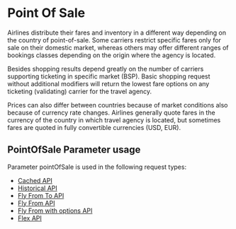 # Point Of Sale

Airlines distribute their fares and inventory in a different way depending on the country of point-of-sale. Some carriers restrict specific fares only for sale on their domestic market, whereas others may offer different ranges of bookings classes depending on the origin where the agency is located.

Besides shopping results depend greatly on the number of carriers supporting ticketing in specific market \(BSP\). Basic shopping request without additional modifiers will return the lowest fare options on any ticketing \(validating\) carrier for the travel agency.

Prices can also differ between countries because of market conditions also because of currency rate changes. Airlines generally quote fares in the currency of the country in which travel agency is located, but sometimes fares are quoted in fully convertible currencies \(USD, EUR\).

## PointOfSale Parameter usage

Parameter pointOfSale is used in the following request types:

* [Cached API](../methods/cache-api.md)
* [Historical API](../methods/historical-api.md)
* [Fly From To API](../methods/fly-from-to-api/)
* [Fly From API](../methods/fly-from-api.md)
* [Fly From with options API](../methods/fly-from-with-options-api.md)
* [Flex API](../methods/flex-api.md)

